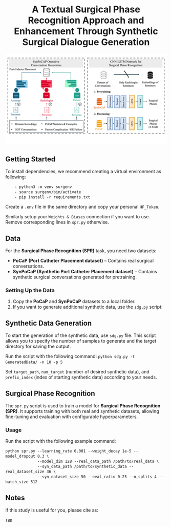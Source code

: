 <h1 align="center">A Textual Surgical Phase Recognition Approach and Enhancement Through Synthetic Surgical Dialogue Generation</h1>

![Figure 1](https://github.com/kubicndmr/TextualSPR/raw/master/Meta/Figure_1.png)

## Getting Started

To install dependencies, we recommend creating a virtual environment as following:
```
    - python3 -m venv surgenv
    - source surgenv/bin/activate
    - pip install -r requirements.txt
```

Create a ```.env``` file in the same directory and copy your personal ```HF_Token```.

Similarly setup your ```Weights & Biases``` connection if you want to use. Remove corresponding lines in ```spr.py``` otherwise.

## Data  

For the **Surgical Phase Recognition (SPR)** task, you need two datasets:  

- **PoCaP (Port Catheter Placement dataset)** – Contains real surgical conversations.  
- **SynPoCaP (Synthetic Port Catheter Placement dataset)** – Contains synthetic surgical conversations generated for pretraining.  

### Setting Up the Data  

1. Copy the **PoCaP** and **SynPoCaP** datasets to a local folder.
2. If you want to generate additional synthetic data, use the `sdg.py` script:  

## Synthetic Data Generation

To start the generation of the synthetic data, use ```sdg.py``` file. This script allows you to specify the number of samples to generate and the target directory for saving the output.

Run the script with the following command:
```python sdg.py -t GeneratedData/ -n 10 -p 5```

Set ```target_path```, ```num_target``` (number of desired synthetic data), and ```prefix_index``` (index of starting synthetic data) according to your needs. 

## Surgical Phase Recognition  

The `spr.py` script is used to train a model for **Surgical Phase Recognition (SPR)**. It supports training with both real and synthetic datasets, allowing fine-tuning and evaluation with configurable hyperparameters.  

### Usage  

Run the script with the following example command:  

```
python spr.py --learning_rate 0.001 --weight_decay 1e-5 --model_dropout 0.3 \
              --model_dim 128 --real_data_path /path/to/real_data \
              --syn_data_path /path/to/synthetic_data --real_dataset_size 36 \
              --syn_dataset_size 50 --eval_ratio 0.25 --n_splits 4 --batch_size 512
```

## Notes
If this study is useful for you, please cite as:

```TBD```





